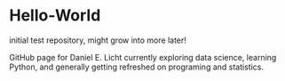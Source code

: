 # Hello-World
initial test repository, might grow into more later!

GitHub page for Daniel E. Licht
currently exploring data science, learning Python, and generally getting refreshed on programing and statistics.
